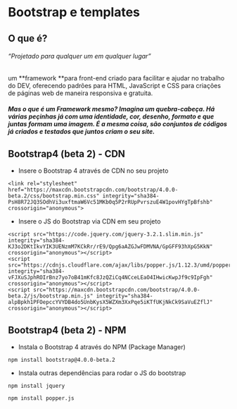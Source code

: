 # Bootstrap e templates

## O que é?

###### _“Projetado para qualquer um em qualquer lugar”_

um **framework **para front-end criado para facilitar e ajudar no trabalho do DEV, oferecendo padrões para HTML, JavaScript e CSS para criações de páginas web de maneira responsiva e gratuita.

##### Mas o que é um Framework mesmo? Imagina um quebra-cabeça. Há várias peçinhas já com uma identidade, cor, desenho, formato e que juntas formam uma imagem. É a mesma coisa, são conjuntos de códigos já criados e testados que juntos criam o seu site.

## Bootstrap4 \(beta 2\) - CDN

* Insere o Bootstrap 4 através de CDN no seu projeto

`<link rel="stylesheet" href="https://maxcdn.bootstrapcdn.com/bootstrap/4.0.0-beta.2/css/bootstrap.min.css" integrity="sha384-PsH8R72JQ3SOdhVi3uxftmaW6Vc51MKb0q5P2rRUpPvrszuE4W1povHYgTpBfshb" crossorigin="anonymous">`

* Insere o JS do Bootstrap via CDN em seu projeto

```
<script src="https://code.jquery.com/jquery-3.2.1.slim.min.js" integrity="sha384-KJ3o2DKtIkvYIK3UENzmM7KCkRr/rE9/Qpg6aAZGJwFDMVNA/GpGFF93hXpG5KkN" crossorigin="anonymous"></script>
<script src="https://cdnjs.cloudflare.com/ajax/libs/popper.js/1.12.3/umd/popper.min.js" integrity="sha384-vFJXuSJphROIrBnz7yo7oB41mKfc8JzQZiCq4NCceLEaO4IHwicKwpJf9c9IpFgh" crossorigin="anonymous"></script>
<script src="https://maxcdn.bootstrapcdn.com/bootstrap/4.0.0-beta.2/js/bootstrap.min.js" integrity="sha384-alpBpkh1PFOepccYVYDB4do5UnbKysX5WZXm3XxPqe5iKTfUKjNkCk9SaVuEZflJ" crossorigin="anonymous"></script>
```

## Bootstrap4 \(beta 2\) - NPM

* Instala o Bootstrap 4 através do NPM \(Package Manager\)

```
npm install bootstrap@4.0.0-beta.2
```

* Instala outras dependências para rodar o JS do bootstrap

```
npm install jquery

npm install popper.js
```



